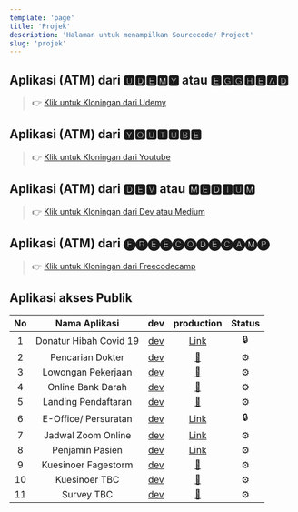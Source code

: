 ```yaml
---
template: 'page'
title: 'Projek'
description: 'Halaman untuk menampilkan Sourcecode/ Project'
slug: 'projek'
---
```


## Aplikasi (ATM) dari 🆄🅳🅴🅼🆈 atau 🅴🅶🅶🅷🅴🅰🅳

> 👉 [Klik untuk Kloningan dari Udemy](project-kloningan-dengan-reactjs-dari-udemy-egghead)

## Aplikasi (ATM) dari 🆈🅾🆄🆃🆄🅱🅴

> 👉 [Klik untuk Kloningan dari Youtube](project-kloningan-dari-youtube)

## Aplikasi (ATM) dari 🅳🅴🆅 atau 🅼🅴🅳🅸🆄🅼

> 👉 [Klik untuk Kloningan dari Dev atau Medium](project-kloningan-dari-dev-atau-medium)

## Aplikasi (ATM) dari 🅕🅡🅔🅔🅒🅞🅓🅔🅒🅐🅜🅟

> 👉 [Klik untuk Kloningan dari Freecodecamp](project-kloningan-dari-freecodecamp)

## Aplikasi akses Publik

| No  |     Nama Aplikasi      |                        dev                        |                     production                      | Status |
| :-: | :--------------------: | :-----------------------------------------------: | :-------------------------------------------------: | :----: |
|  1  | Donatur Hibah Covid 19 |     [dev](https://hibahcovid19.netlify.app/)      |      [Link](https://hibahcovid19.netlify.app/)      |   🔒   |
|  2  |    Pencarian Dokter    | [dev](https://dokter-dev.rsuppersahabatan.co.id/) |    [🚀](https://dokter.rsuppersahabatan.co.id/)     |   ⚙️   |
|  3  |   Lowongan Pekerjaan   |   [dev](https://lowonganpekerjaan.netlfy.app/)   |   [🚀](https://lowongan.rsuppersahabatan.co.id/)    |   ⚙️   |
|  4  |    Online Bank Darah    |       [dev](https://bankdarah.vercel.app/)       |       [🚀](https://bankdarah.rsuppersahabatan.co.id/)        |   ⚙️   |
|  5  |  Landing Pendaftaran   |  [dev](https://landingpendaftaran.netlify.app/)   |  [🚀](https://pendaftaran.rsuppersahabatan.co.id/)  |   ⚙️   |
|  6  |  E-Office/ Persuratan  |        [dev](https://eoffice.netlify.app/)        |        [Link](https://eoffice.netlify.app/)         |   🔒   |
|  7  |   Jadwal Zoom Online   |       [dev](https://jadwalzoom.vercel.app/)       |    [Link](https://zoom.rsuppersahabatan.co.id/)     |   ⚙️   |
|  8  |    Penjamin Pasien     |        [dev](https://penjamin.vercel.app/)        |  [Link](https://penjamin.rsuppersahabatan.co.id/)   |   ⚙️   |
|  9  |  Kuesinoer Fagestorm   |       [dev](https://fagestorm.netlify.app/)       |   [🚀](https://kuisioner.rsuppersahabatan.co.id/)   |   ⚙️   |
| 10  |     Kuesinoer TBC      |     [dev](https://kuesioner-tbc.vercel.app/)      | [🚀](https://kuisioner-tbc.rsuppersahabatan.co.id/) |   ⚙️   |
| 11  |       Survey TBC       |       [dev](https://surveytbc.vercel.app/)       |        [🚀](https://survey-tbc.netlify.app/)        |   ⚙️   |
